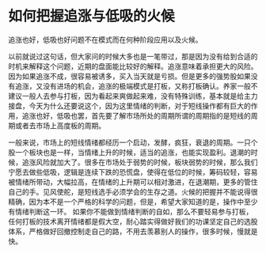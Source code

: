 # 如何把握追涨与低吸的火候

 追涨也好，低吸也好问题不在模式而在何种阶段应用以及火候。
 
以前就说过这句话，但大家问的时候大多也是一笔带过，那是因为没有给到合适的时机来解释这个问题，近期的盘面能比较好的解释。追涨意味着承担更大的风险。因为如果追涨不成，很容易被诱多，买入当天就是亏损。但是更多的强势股如果没有追涨，又没有进场的机会，追涨的极端模式是打板，又称打板确认。养家一般不建议一般人去参与打板，因为看起来爽做起来难，没有特殊训练，基本就是给主力接盘，今天为什么还要说这个，因为这里情绪的判断，对于短线操作都有巨大的作用，追涨也好，低吸也罢，首先要了解市场所处的周期所谓的周期指的是短线的周期或者去市场上高度板的周期。

 一般来说，市场上的短线情绪都经历一个启动，发酵，疯狂，衰退的周期。一只个股一个板块也是一样，当情绪上升的时候，适当的追涨，也能实现盈利。退潮的时候，追涨风险就加大了。很多在市场处于弱势的时候，板块弱势的时候，那么我们宁愿去做些低吸，逻辑是连续下跌的恐慌盘，使得在低位的时候，筹码较轻，容易被情绪所带动，大幅拉高，在情绪的上升期可以相对激进，在退潮期，更多的管住自己的手。见风使舵，是短线选手必须学会的生存之道。火候的把握并不能说得很精确，因为本不是一个严格的科学的问题，但是，希望大家知道的是，操作中至少有情绪判断这一环。
 如果你不能做到情绪判断的自如，那么不要轻易参与打板，任何打板的技术离开情绪都是假大空，耐心踏实得做好我们的功课坚定自己的选股体系，严格做好回撤控制走自己的路，不用去羡慕别人的操作，很多时候，慢就是快。